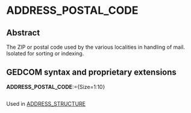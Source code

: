﻿<!-- licence GPL V2, cf https://github.com/TitiFix/geneweb -->
# ADDRESS_POSTAL_CODE
## Abstract
The ZIP or postal code used by the various localities in handling of mail.  Isolated for sorting or indexing.


## GEDCOM syntax and proprietary extensions

**ADDRESS_POSTAL_CODE**:={Size=1:10}
<pre>
</pre>
Used in <a href=Ged.ADDRESS_STRUCTURE.md>ADDRESS_STRUCTURE</a><br />

